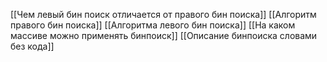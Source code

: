 [[Чем левый бин поиск отличается от правого бин поиска]]
[[Алгоритм правого бин поиска]]
[[Алгоритма левого бин поиска]]
[[На каком массиве можно применять бинпоиск]]
[[Описание бинпоиска словами без кода]]

